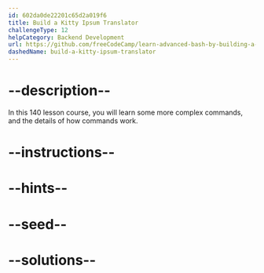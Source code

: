 ```yaml
---
id: 602da0de22201c65d2a019f6
title: Build a Kitty Ipsum Translator
challengeType: 12
helpCategory: Backend Development
url: https://github.com/freeCodeCamp/learn-advanced-bash-by-building-a-kitty-ipsum-translator
dashedName: build-a-kitty-ipsum-translator
---
```


# --description--

In this 140 lesson course, you will learn some more complex commands, and the details of how commands work.

# --instructions--

# --hints--

# --seed--

# --solutions--
